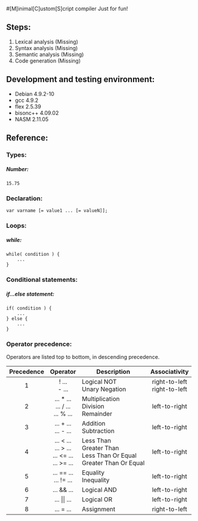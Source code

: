 #[M]inimal[C]ustom[S]cript compiler
Just for fun!

## Steps:
1. Lexical analysis (Missing)
2. Syntax analysis (Missing)
3. Semantic analysis (Missing)
4. Code generation (Missing)

## Development and testing environment:
* Debian 4.9.2-10
* gcc 4.9.2
* flex 2.5.39
* bisonc++ 4.09.02
* NASM 2.11.05

## Reference:
### Types:
##### Number:

```
15.75
```
  
### Declaration:

```
var varname [= value1 ... [= valueN]];
```

### Loops:
##### while:

```
while( condition ) {
    ...
}
```

### Conditional statements:
##### if...else statement:

```
if( condition ) {
    ...
} else {
    ...
}
```

### Operator precedence:

Operators are listed top to bottom, in descending precedence.

| Precedence  | Operator            | Description | Associativity |
| :---------: | :-----------------: | ------------- | :-------------: |
| 1 | ! ... <BR> - ... | Logical NOT <BR> Unary Negation | right-to-left <BR> right-to-left |
| 2 | ... * ... <BR> ... / ... <BR> ... % ... | Multiplication <BR> Division <BR> Remainder | left-to-right |
| 3 | ... + ... <BR> ... - ... | Addition <BR> Subtraction | left-to-right |
| 4 | ... < ... <BR> ... > ... <BR> ... <= ... <BR> ... >= ... | Less Than <BR> Greater Than <BR> Less Than Or Equal <BR> Greater Than Or Equal | left-to-right |
| 5 | ... == ... <BR> ... != ... | Equality <BR> Inequality | left-to-right |
| 6 | ... && ... | Logical AND | left-to-right |
| 7 | ... \|\| ... | Logical OR | left-to-right |
| 8 | ... = ... | Assignment | right-to-left |
